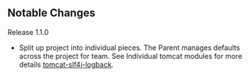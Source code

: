 Notable Changes
---------------

Release 1.1.0

 - Split up project into individual pieces.  The Parent manages defaults across the project for team. See Individual tomcat modules for more details [tomcat-slf4j-logback](https://github.com/tomcat-slf4j-logback).
